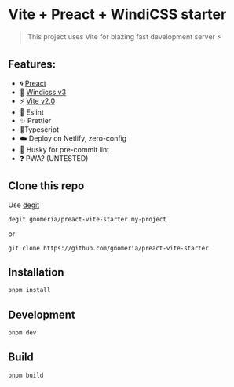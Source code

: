 # Vite + Preact + WindiCSS starter

> This project uses Vite for blazing fast development server ⚡

## Features:

- 🌀 [Preact](https://preactjs.com)
- 🎨 [Windicss v3](https://windicss.org/)
- ⚡ [Vite v2.0](https://github.com/vitejs/vite)
- 📝 Eslint
- ✨ Prettier
- 🔱Typescript
- ☁️ Deploy on Netlify, zero-config
- 🐺 Husky for pre-commit lint
- ❓ PWA? (UNTESTED)

## Clone this repo

Use [degit](https://github.com/Rich-Harris/degit)

```
degit gnomeria/preact-vite-starter my-project
```

or

```
git clone https://github.com/gnomeria/preact-vite-starter
```

## Installation

```sh
pnpm install
```

## Development

```sh
pnpm dev
```

## Build

```sh
pnpm build
```

